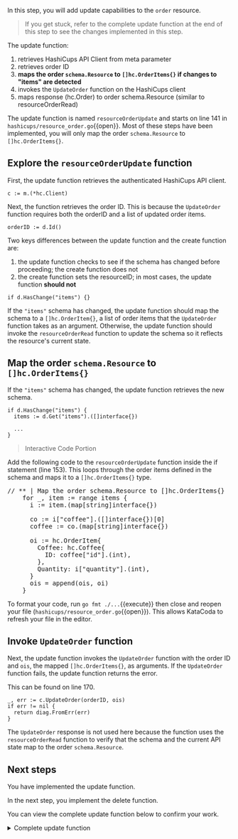 In this step, you will add update capabilities to the `order` resource.

> If you get stuck, refer to the complete update function at the end of this step to see the changes implemented in this step.

The update function:
1. retrieves HashiCups API Client from meta parameter
1. retrieves order ID
1. **maps the order `schema.Resource` to `[]hc.OrderItems{}` if changes to "items" are detected**
1. invokes the `UpdateOrder` function on the HashiCups client
1. maps response (hc.Order) to order schema.Resource (similar to resourceOrderRead)

The update function is named `resourceOrderUpdate` and starts on line 141 in `hashicups/resource_order.go`{{open}}. Most of these steps have been implemented, you will only map the order `schema.Resource` to `[]hc.OrderItems{}`.

## Explore the `resourceOrderUpdate` function

First, the update function retrieves the authenticated HashiCups API client.

```
c := m.(*hc.Client)
```

Next, the function retrieves the order ID. This is because the `UpdateOrder` function requires both the orderID and a list of updated order items.

```
orderID := d.Id()
```

Two keys differences between the update function and the create function are:
1. the update function checks to see if the schema has changed before proceeding; the create function does not
1. the create function sets the resourceID; in most cases, the update function **should not**

```
if d.HasChange("items") {}
```

If the `"items"` schema has changed, the update function should map the schema to a `[]hc.OrderItem{}`, a list of order items that the `UpdateOrder` function takes as an argument. Otherwise, the update function should invoke the `resourceOrderRead` function to update the schema so it reflects the resource's current state.

## Map the order `schema.Resource` to `[]hc.OrderItems{}`

If the `"items"` schema has changed, the update function retrieves the new schema.

```
if d.HasChange("items") {
  items := d.Get("items").([]interface{})
  
  ...
}
```

> Interactive Code Portion

Add the following code to the `resourceOrderUpdate` function inside the if statement (line 153). This loops through the order items defined in the schema and maps it to a `[]hc.OrderItems{}` type.

<pre class="file" data-filename="hashicups/resource_order.go" data-target="insert" data-marker="// ** | Map the order schema.Resource to []hc.OrderItems{}">
// ** | Map the order schema.Resource to []hc.OrderItems{}
    for _, item := range items {
      i := item.(map[string]interface{})

      co := i["coffee"].([]interface{})[0]
      coffee := co.(map[string]interface{})

      oi := hc.OrderItem{
        Coffee: hc.Coffee{
          ID: coffee["id"].(int),
        },
        Quantity: i["quantity"].(int),
      }
      ois = append(ois, oi)
    }
</pre>

To format your code, run `go fmt ./...`{{execute}} then close and reopen your file (`hashicups/resource_order.go`{{open}}). This allows KataCoda to refresh your file in the editor.

## Invoke `UpdateOrder` function

Next, the update function invokes the `UpdateOrder` function with the order ID and `ois`, the mapped `[]hc.OrderItems{}`, as arguments. If the `UpdateOrder` function fails, the update function returns the error.

This can be found on line 170.

```
_, err := c.UpdateOrder(orderID, ois)
if err != nil {
  return diag.FromErr(err)
}
```

The `UpdateOrder` response is not used here because the function uses the `resourceOrderRead` function to verify that the schema and the current API state map to the order `schema.Resource`.

## Next steps

You have implemented the update function. 

In the next step, you implement the delete function.

You can view the complete update function below to confirm your work.

<details style="padding-bottom: 1em;">
<summary>Complete update function</summary>
<br/>
Replace the `resourceOrderUpdate` function in `hashicups/resource_order.go`{{open}} with the following code snippet. This function will update the order resource if there are any changes to the order items.

<pre class="file" data-target="clipboard">
func resourceOrderUpdate(ctx context.Context, d *schema.ResourceData, m interface{}) diag.Diagnostics {
  c := m.(*hc.Client)

  orderID := d.Id()

  if d.HasChange("items") {
    items := d.Get("items").([]interface{})
    ois := []hc.OrderItem{}

    for _, item := range items {
      i := item.(map[string]interface{})

      co := i["coffee"].([]interface{})[0]
      coffee := co.(map[string]interface{})

      oi := hc.OrderItem{
        Coffee: hc.Coffee{
          ID: coffee["id"].(int),
        },
        Quantity: i["quantity"].(int),
      }
      ois = append(ois, oi)
    }

    _, err := c.UpdateOrder(orderID, ois)
    if err != nil {
      return diag.FromErr(err)
    }
  }

  return resourceOrderRead(ctx, d, m)
}
</pre>

The function determines whether there are discrepancies in the `items` property between the configuration and the state.

If there are discrepancies, the function will update the order with the new configuration. Finally, it will call `resourceOrderRead` to update the resource's state.
